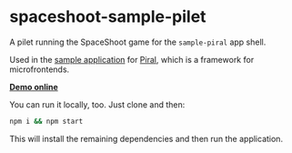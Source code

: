# spaceshoot-sample-pilet

A pilet running the SpaceShoot game for the `sample-piral` app shell.

Used in the [sample application](https://demo-full.piral.io) for [Piral](https://piral.io), which is a framework for microfrontends.

**[Demo online](https://demo-full.piral.io/spaceshoot)**

You can run it locally, too. Just clone and then:

```sh
npm i && npm start
```

This will install the remaining dependencies and then run the application.
